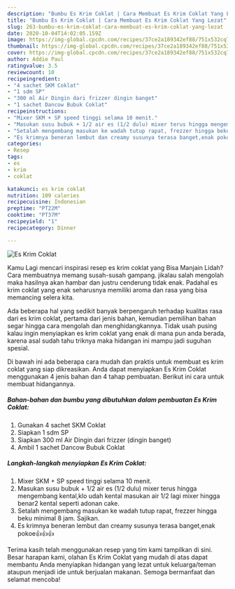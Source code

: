 ```yaml
---
description: "Bumbu Es Krim Coklat | Cara Membuat Es Krim Coklat Yang Lezat"
title: "Bumbu Es Krim Coklat | Cara Membuat Es Krim Coklat Yang Lezat"
slug: 263-bumbu-es-krim-coklat-cara-membuat-es-krim-coklat-yang-lezat
date: 2020-10-04T14:02:05.159Z
image: https://img-global.cpcdn.com/recipes/37ce2a189342ef88/751x532cq70/es-krim-coklat-foto-resep-utama.jpg
thumbnail: https://img-global.cpcdn.com/recipes/37ce2a189342ef88/751x532cq70/es-krim-coklat-foto-resep-utama.jpg
cover: https://img-global.cpcdn.com/recipes/37ce2a189342ef88/751x532cq70/es-krim-coklat-foto-resep-utama.jpg
author: Addie Paul
ratingvalue: 3.5
reviewcount: 10
recipeingredient:
- "4 sachet SKM Coklat"
- "1 sdm SP"
- "300 ml Air Dingin dari frizzer dingin banget"
- "1 sachet Dancow Bubuk Coklat"
recipeinstructions:
- "Mixer SKM + SP speed tinggi selama 10 menit."
- "Masukan susu bubuk + 1/2 air es (1/2 dulu) mixer terus hingga mengembang kental,klo udah kental masukan air 1/2 lagi mixer hingga benar2 kental seperti adonan cake."
- "Setalah mengembang masukan ke wadah tutup rapat, frezzer hingga beku minimal 8 jam. Sajikan."
- "Es krimnya beneran lembut dan creamy susunya terasa banget,enak pokoe👍👍👍"
categories:
- Resep
tags:
- es
- krim
- coklat

katakunci: es krim coklat 
nutrition: 109 calories
recipecuisine: Indonesian
preptime: "PT22M"
cooktime: "PT37M"
recipeyield: "1"
recipecategory: Dinner

---
```



![Es Krim Coklat](https://img-global.cpcdn.com/recipes/37ce2a189342ef88/751x532cq70/es-krim-coklat-foto-resep-utama.jpg)

Kamu Lagi mencari inspirasi resep es krim coklat yang Bisa Manjain Lidah? Cara membuatnya memang susah-susah gampang. jikalau salah mengolah maka hasilnya akan hambar dan justru cenderung tidak enak. Padahal es krim coklat yang enak seharusnya memiliki aroma dan rasa yang bisa memancing selera kita.



Ada beberapa hal yang sedikit banyak berpengaruh terhadap kualitas rasa dari es krim coklat, pertama dari jenis bahan, kemudian pemilihan bahan segar hingga cara mengolah dan menghidangkannya. Tidak usah pusing kalau ingin menyiapkan es krim coklat yang enak di mana pun anda berada, karena asal sudah tahu triknya maka hidangan ini mampu jadi suguhan spesial.


Di bawah ini ada beberapa cara mudah dan praktis untuk membuat es krim coklat yang siap dikreasikan. Anda dapat menyiapkan Es Krim Coklat menggunakan 4 jenis bahan dan 4 tahap pembuatan. Berikut ini cara untuk membuat hidangannya.

<!--inarticleads1-->

##### Bahan-bahan dan bumbu yang dibutuhkan dalam pembuatan Es Krim Coklat:

1. Gunakan 4 sachet SKM Coklat
1. Siapkan 1 sdm SP
1. Siapkan 300 ml Air Dingin dari frizzer (dingin banget)
1. Ambil 1 sachet Dancow Bubuk Coklat




<!--inarticleads2-->

##### Langkah-langkah menyiapkan Es Krim Coklat:

1. Mixer SKM + SP speed tinggi selama 10 menit.
1. Masukan susu bubuk + 1/2 air es (1/2 dulu) mixer terus hingga mengembang kental,klo udah kental masukan air 1/2 lagi mixer hingga benar2 kental seperti adonan cake.
1. Setalah mengembang masukan ke wadah tutup rapat, frezzer hingga beku minimal 8 jam. Sajikan.
1. Es krimnya beneran lembut dan creamy susunya terasa banget,enak pokoe👍👍👍




Terima kasih telah menggunakan resep yang tim kami tampilkan di sini. Besar harapan kami, olahan Es Krim Coklat yang mudah di atas dapat membantu Anda menyiapkan hidangan yang lezat untuk keluarga/teman ataupun menjadi ide untuk berjualan makanan. Semoga bermanfaat dan selamat mencoba!
